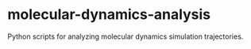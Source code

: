 # molecular-dynamics-analysis
Python scripts for analyzing molecular dynamics simulation trajectories.
